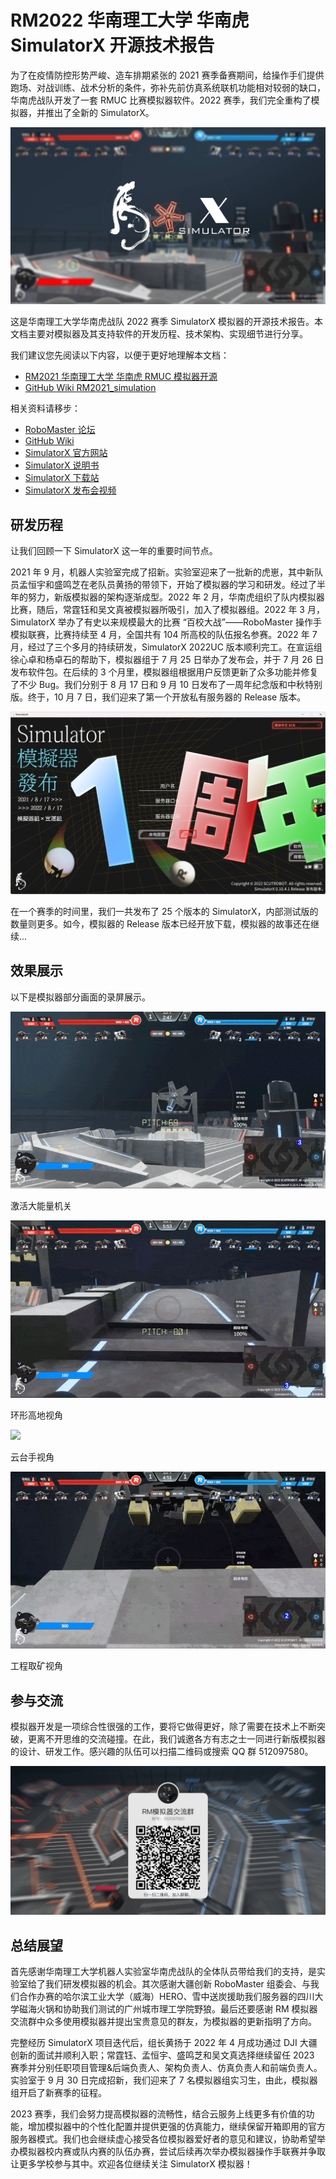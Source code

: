 # RM2022 华南理工大学 华南虎 SimulatorX 开源技术报告

为了在疫情防控形势严峻、造车排期紧张的 2021 赛季备赛期间，给操作手们提供跑场、对战训练、战术分析的条件，弥补先前仿真系统联机功能相对较弱的缺口，华南虎战队开发了一套 RMUC 比赛模拟器软件。2022 赛季，我们完全重构了模拟器，并推出了全新的 SimulatorX。

![](static/boxcn5nhDHYKHPRVe1aupb0edVh.png)

这是华南理工大学华南虎战队 2022 赛季 SimulatorX 模拟器的开源技术报告。本文档主要对模拟器及其支持软件的开发历程、技术架构、实现细节进行分享。

我们建议您先阅读以下内容，以便于更好地理解本文档：

- [RM2021 华南理工大学 华南虎 RMUC 模拟器开源](https://bbs.robomaster.com/forum.php?mod=viewthread&tid=12194)
- [GitHub Wiki RM2021_simulation](https://github.com/scutrobotlab/RM2021_simulation/wiki)

相关资料请移步：

- [RoboMaster 论坛](https://bbs.robomaster.com/forum.php?mod=viewthread&tid=22206)
- [GitHub Wiki](https://github.com/scutrobotlab/RM2022_SimulatorX/wiki)
- [SimulatorX 官方网站](https://sim.scutbot.cn/)
- [SimulatorX 说明书](https://intro.sim.scutbot.cn/)
- [SimulatorX 下载站](https://dl.sim.scutbot.cn/)
- [SimulatorX 发布会视频](https://www.bilibili.com/video/BV1ua411T7Gh)

## 研发历程

让我们回顾一下 SimulatorX 这一年的重要时间节点。

2021 年 9 月，机器人实验室完成了招新。实验室迎来了一批新的虎崽，其中新队员孟恒宇和盛鸣芝在老队员黄扬的带领下，开始了模拟器的学习和研发。经过了半年的努力，新版模拟器的架构逐渐成型。2022 年 2 月，华南虎组织了队内模拟器比赛，随后，常霆钰和吴文真被模拟器所吸引，加入了模拟器组。2022 年 3 月，SimulatorX 举办了有史以来规模最大的比赛 “百校大战”——RoboMaster 操作手模拟联赛，比赛持续至 4 月，全国共有 104 所高校的队伍报名参赛。2022 年 7 月，经过了三个多月的持续研发，SimulatorX 2022UC 版本顺利完工。在宣运组徐心卓和杨卓石的帮助下，模拟器组于 7 月 25 日举办了发布会，并于 7 月 26 日发布软件包。在后续的 3 个月里，模拟器组根据用户反馈更新了众多功能并修复了不少 Bug。我们分别于 8 月 17 日和 9 月 10 日发布了一周年纪念版和中秋特别版。终于，10 月 7 日，我们迎来了第一个开放私有服务器的 Release 版本。

![](static/boxcncyisHnGMzovHzK4tgkFhVh.png)

在一个赛季的时间里，我们一共发布了 25 个版本的 SimulatorX，内部测试版的数量则更多。如今，模拟器的 Release 版本已经开放下载，模拟器的故事还在继续...

## 效果展示

以下是模拟器部分画面的录屏展示。

![](static/boxcnQfItioS8FDpSj4C5pHk2We.gif)

激活大能量机关

![](static/boxcnYeXEM7QOY1asf69hazy9Wg.gif)

环形高地视角

![](static/boxcnqJkTPu82yzWzDeqjHeH81e.gif)

云台手视角

![](static/boxcnPjnn0m3zZWZSBv3wtR5kC5.gif)

工程取矿视角

## 参与交流

模拟器开发是一项综合性很强的工作，要将它做得更好，除了需要在技术上不断突破，更离不开思维的交流碰撞。在此，我们诚邀各方有志之士一同进行新版模拟器的设计、研发工作。感兴趣的队伍可以扫描二维码或搜索 QQ 群 512097580。

![](static/boxcnw6oDWToxt3cZJTzyCBeLub.png)

## 总结展望

首先感谢华南理工大学机器人实验室华南虎战队的全体队员带给我们的支持，是实验室给了我们研发模拟器的机会。其次感谢大疆创新 RoboMaster 组委会、与我们合作办赛的哈尔滨工业大学（威海）HERO、雪中送炭援助我们服务器的四川大学磁海火锅和协助我们测试的广州城市理工学院野狼。最后还要感谢 RM 模拟器交流群中众多使用模拟器并提出宝贵意见的群友，为模拟器的更新指明了方向。

完整经历 SimulatorX 项目迭代后，组长黄扬于 2022 年 4 月成功通过 DJI 大疆创新的面试并顺利入职；常霆钰、孟恒宇、盛鸣芝和吴文真选择继续留任 2023 赛季并分别任职项目管理&后端负责人、架构负责人、仿真负责人和前端负责人。实验室于 9 月 30 日完成招新，我们迎来了 7 名模拟器组实习生，由此，模拟器组开启了新赛季的征程。

2023 赛季，我们会努力提高模拟器的流畅性，结合云服务上线更多有价值的功能，增加模拟器中的个性化配置并提供更强的仿真能力，继续保留开箱即用的官方服务器模式。我们也会继续虚心接受各位模拟器爱好者的意见和建议，协助希望举办模拟器校内赛或队内赛的队伍办赛，尝试后续再次举办模拟器操作手联赛并争取让更多学校参与其中。欢迎各位继续关注 SimulatorX 模拟器！
